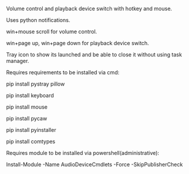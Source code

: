 Volume control and playback device switch with hotkey and mouse.

Uses python notifications.

win+mouse scroll for volume control.

win+page up, win+page down for playback device switch.

Tray icon to show its launched and be able to close it without using task manager.

Requires requirements to be installed via cmd:

pip install pystray pillow

pip install keyboard

pip install mouse

pip install pycaw

pip install pyinstaller

pip install comtypes


Requires module to be installed via powershell(administrative):

Install-Module -Name AudioDeviceCmdlets -Force -SkipPublisherCheck
